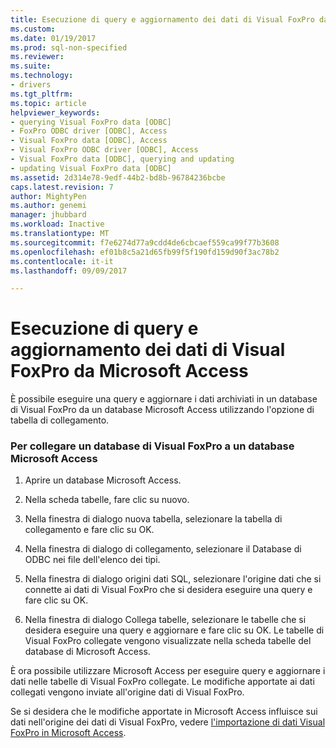 ```yaml
---
title: Esecuzione di query e aggiornamento dei dati di Visual FoxPro da Microsoft Access | Documenti Microsoft
ms.custom: 
ms.date: 01/19/2017
ms.prod: sql-non-specified
ms.reviewer: 
ms.suite: 
ms.technology:
- drivers
ms.tgt_pltfrm: 
ms.topic: article
helpviewer_keywords:
- querying Visual FoxPro data [ODBC]
- FoxPro ODBC driver [ODBC], Access
- Visual FoxPro data [ODBC], Access
- Visual FoxPro ODBC driver [ODBC], Access
- Visual FoxPro data [ODBC], querying and updating
- updating Visual FoxPro data [ODBC]
ms.assetid: 2d314e78-9edf-44b2-bd8b-96784236bcbe
caps.latest.revision: 7
author: MightyPen
ms.author: genemi
manager: jhubbard
ms.workload: Inactive
ms.translationtype: MT
ms.sourcegitcommit: f7e6274d77a9cdd4de6cbcaef559ca99f77b3608
ms.openlocfilehash: ef01b8c5a21d65fb99f5f190fd159d90f3ac78b2
ms.contentlocale: it-it
ms.lasthandoff: 09/09/2017

---
```

# <a name="querying-and-updating-visual-foxpro-data-from-microsoft-access"></a>Esecuzione di query e aggiornamento dei dati di Visual FoxPro da Microsoft Access
È possibile eseguire una query e aggiornare i dati archiviati in un database di Visual FoxPro da un database Microsoft Access utilizzando l'opzione di tabella di collegamento.  
  
### <a name="to-link-a-visual-foxpro-database-to-a-microsoft-access-database"></a>Per collegare un database di Visual FoxPro a un database Microsoft Access  
  
1.  Aprire un database Microsoft Access.  
  
2.  Nella scheda tabelle, fare clic su nuovo.  
  
3.  Nella finestra di dialogo nuova tabella, selezionare la tabella di collegamento e fare clic su OK.  
  
4.  Nella finestra di dialogo di collegamento, selezionare il Database di ODBC nei file dell'elenco dei tipi.  
  
5.  Nella finestra di dialogo origini dati SQL, selezionare l'origine dati che si connette ai dati di Visual FoxPro che si desidera eseguire una query e fare clic su OK.  
  
6.  Nella finestra di dialogo Collega tabelle, selezionare le tabelle che si desidera eseguire una query e aggiornare e fare clic su OK. Le tabelle di Visual FoxPro collegate vengono visualizzate nella scheda tabelle del database di Microsoft Access.  
  
 È ora possibile utilizzare Microsoft Access per eseguire query e aggiornare i dati nelle tabelle di Visual FoxPro collegate. Le modifiche apportate ai dati collegati vengono inviate all'origine dati di Visual FoxPro.  
  
 Se si desidera che le modifiche apportate in Microsoft Access influisce sui dati nell'origine dei dati di Visual FoxPro, vedere [l'importazione di dati Visual FoxPro in Microsoft Access](../../odbc/microsoft/importing-visual-foxpro-data-into-microsoft-access.md).


